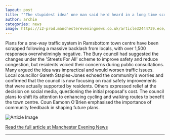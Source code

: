 ```yaml
---
layout: post
title: "'The stupidest idea' one man said he'd heard in a long time scrapped"
author: archie
categories: news
image: https://i2-prod.manchestereveningnews.co.uk/article32444739.ece/ALTERNATES/s1200/0_JS351464788.jpg
---
```

Plans for a one-way traffic system in Ramsbottom town centre have been scrapped following a massive backlash from locals, with over 1,500 responses overwhelmingly negative. The Bury council had suggested the changes under the 'Streets For All' scheme to improve safety and reduce congestion, but residents voiced their concerns during public consultations. Many argued the idea was impractical and would worsen traffic issues. Local councillor Gareth Staples-Jones echoed the community’s worries and confirmed that the council is now focusing on road safety improvements that were actually supported by residents. Others expressed relief at the decision on social media, questioning the initial proposal's cost. The council plans to shift its attention to enhancing cycling and walking routes to benefit the town centre. Coun Eamonn O’Brien emphasised the importance of community feedback in shaping future plans.

![Article Image](https://i2-prod.manchestereveningnews.co.uk/article32444739.ece/ALTERNATES/s1200/0_JS351464788.jpg)

[Read the full article at Manchester Evening News](https://www.manchestereveningnews.co.uk/news/greater-manchester-news/the-stupidest-idea-one-man-32444733)

---
